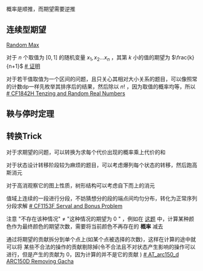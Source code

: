 概率是顺推，而期望需要逆推 

## 连续型期望
[Random Max](https://zhuanlan.zhihu.com/p/717865570)

对于 $n$ 个取值为 $[0,1]$ 的随机变量 $x_1,x_2...x_n$ ，其第 $k$ 小的值的期望为 $\frac{k}{n+1}$ [# 证明](https://www.cnblogs.com/totorato/p/10219713.html)

对于若干值取值为一个区间的问题，且只关心其相对大小关系的题目，可以像照常的计数dp一样先枚举其排序后的结果，然后除以 $n!$ ，因为取值的概率均等，所以 [# CF1842H Tenzing and Random Real Numbers](https://www.luogu.com.cn/problem/CF1842H)

## 鞅与停时定理


## 转换Trick

对于求期望的问题，可以转换为求每个代价出现的概率乘上代价的和

对于状态设计转移阶段较为麻烦的题目，可以考虑爆列每个状态的转移，然后跑高斯消元

对于高消观察它的图上性质，树形结构可以考虑自下而上的消元

值域上连续的一段进行分段，不妨猜想分的段的端点间均匀分布，转化为正常序列分段求解 [# CF1153F Serval and Bonus Problem](https://www.luogu.com.cn/problem/CF1153F)

注意 "不存在该种情况" $\ne$ "这种情况的期望为 $0$ " ，例如在 [这题](https://www.luogu.com.cn/problem/CF850F) 中，计算某种颜色作为最终颜色的期望次数，需要将当前颜色不再存在的 **概率** 减去

通过将期望的贡献拆分到单个点上(如某个点被选择的次数)，这样在计算的途中就可以将 某些不合法的操作的贡献剔除掉(令不合法且不对状态产生影响的操作可以进行，但是产生的贡献为 $0$，因为计算的并不是它的贡献 ) [# AT_arc150_d ARC150D Removing Gacha](https://www.luogu.com.cn/problem/AT_arc150_d)

